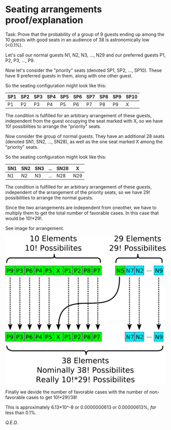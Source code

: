 # Seating arrangements proof/explanation

Task: Prove that the probability of a group of 9 guests ending up among the 10 guests with good seats in an audience of 38 is astronomically low (\<0.1%).

Let's call our normal guests N1, N2, N3, ..., N29 and our preferred guests P1, P2, P3, ..., P9.

Now let's consider the "priority" seats (denoted SP1, SP2, ..., SP10). These have 9 preferred guests in them, along with one other guest.

So the seating configuration might look like this:

| SP1 | SP2 | SP3 | SP4 | SP5 | SP6 | SP7 | SP8 | SP9 | SP10|
|-----|-----|-----|-----|-----|-----|-----|-----|-----|-----|
|  P1 |  P2 |  P3 |  P4 |  P5 |  P6 |  P7 |  P8 |  P9 |  X  |

The condition is fulfilled for an arbitrary arrangement of these guests, independent from the guest occupying the seat marked with X, so we have 10! possiblities to arrange the "priority" seats.


Now consider the group of normal guests. They have an additional 28 seats (denoted SN1, SN2, ..., SN28), as well as the one seat marked X among the "priority" seats.

So the seating configuration might look like this:

| SN1 | SN2 | SN3 | ... | SN28|  X  |
|-----|-----|-----|-----|-----|-----|
|  N1 |  N2 |  N3 | ... | N28 | N29 |

The condition is fulfilled for an arbitrary arrangement of these guests, independent of the arrangement of the priority seats, so we have 29! possibilities to arrange the normal guests.


Since the two arrangements are independent from oneother, we have to multiply them to get the total number of favorable cases. In this case that would be 10!\*29!.

See image for arrangement.


[![Graphical representation](seats.png)](seats.svg)


Finally we devide the number of favorable cases with the number of non-favorable cases to get 10!\*29!/38!

This is approximately 6.13\*10^-8 or 0.0000000613 or 0.00000613%, *far* less than 0.1%.

*Q.E.D.*
